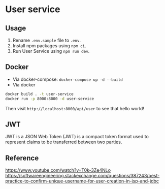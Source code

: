 # User service

## Usage

1. Rename `.env.sample` file to `.env`.
2. Install npm packages using `npm ci`.
3. Run User Service using `npm run dev`.

## Docker

- Via docker-compose: `docker-compose up -d --build`
- Via docker

```bash
docker build . -t user-service
docker run -p 8000:8000 -d user-service
```

Then visit `http://localhost:8000/api/user` to see that hello world!

## JWT

JWT is a JSON Web Token (JWT) is a compact token format used to represent claims to be transferred between two parties.

## Reference

https://www.youtube.com/watch?v=T0k-3Ze4NLo
https://softwareengineering.stackexchange.com/questions/387243/best-practice-to-confirm-unique-username-for-user-creation-in-jsp-and-jdbc
